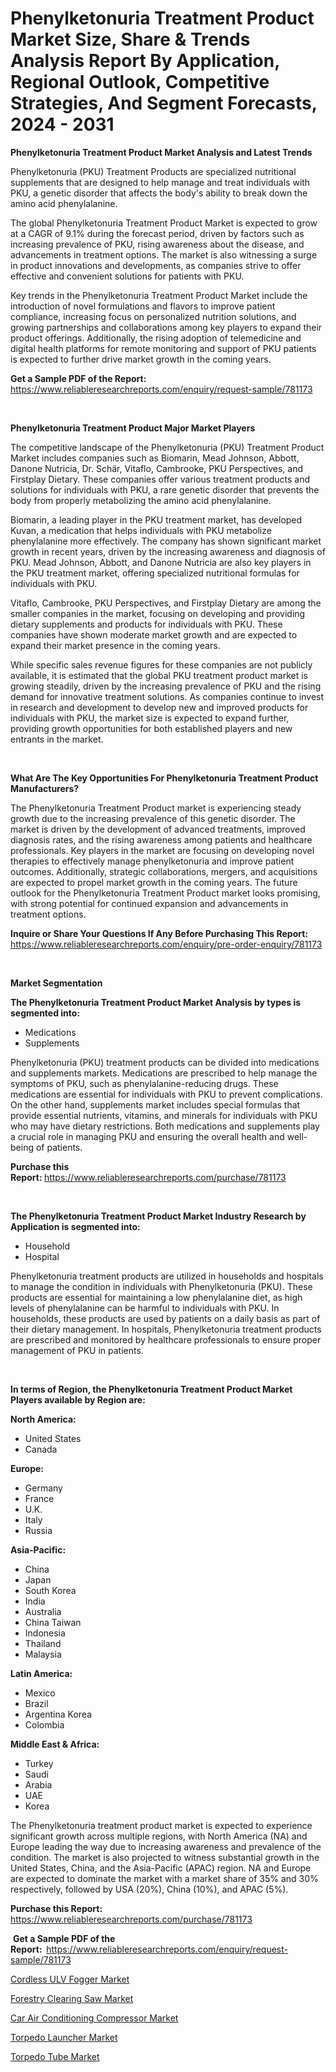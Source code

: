 <p><h1>Phenylketonuria Treatment Product Market Size, Share & Trends Analysis Report By Application, Regional Outlook, Competitive Strategies, And Segment Forecasts, 2024 - 2031</h1></p><p><strong>Phenylketonuria Treatment Product Market Analysis and Latest Trends</strong></p>
<p><p>Phenylketonuria (PKU) Treatment Products are specialized nutritional supplements that are designed to help manage and treat individuals with PKU, a genetic disorder that affects the body's ability to break down the amino acid phenylalanine.</p><p>The global Phenylketonuria Treatment Product Market is expected to grow at a CAGR of 9.1% during the forecast period, driven by factors such as increasing prevalence of PKU, rising awareness about the disease, and advancements in treatment options. The market is also witnessing a surge in product innovations and developments, as companies strive to offer effective and convenient solutions for patients with PKU.</p><p>Key trends in the Phenylketonuria Treatment Product Market include the introduction of novel formulations and flavors to improve patient compliance, increasing focus on personalized nutrition solutions, and growing partnerships and collaborations among key players to expand their product offerings. Additionally, the rising adoption of telemedicine and digital health platforms for remote monitoring and support of PKU patients is expected to further drive market growth in the coming years.</p></p>
<p><strong>Get a Sample PDF of the Report:&nbsp;</strong> <a href="https://www.reliableresearchreports.com/enquiry/request-sample/781173">https://www.reliableresearchreports.com/enquiry/request-sample/781173</a></p>
<p>&nbsp;</p>
<p><strong>Phenylketonuria Treatment Product Major Market Players</strong></p>
<p><p>The competitive landscape of the Phenylketonuria (PKU) Treatment Product Market includes companies such as Biomarin, Mead Johnson, Abbott, Danone Nutricia, Dr. Schär, Vitaflo, Cambrooke, PKU Perspectives, and Firstplay Dietary. These companies offer various treatment products and solutions for individuals with PKU, a rare genetic disorder that prevents the body from properly metabolizing the amino acid phenylalanine.</p><p>Biomarin, a leading player in the PKU treatment market, has developed Kuvan, a medication that helps individuals with PKU metabolize phenylalanine more effectively. The company has shown significant market growth in recent years, driven by the increasing awareness and diagnosis of PKU. Mead Johnson, Abbott, and Danone Nutricia are also key players in the PKU treatment market, offering specialized nutritional formulas for individuals with PKU.</p><p>Vitaflo, Cambrooke, PKU Perspectives, and Firstplay Dietary are among the smaller companies in the market, focusing on developing and providing dietary supplements and products for individuals with PKU. These companies have shown moderate market growth and are expected to expand their market presence in the coming years.</p><p>While specific sales revenue figures for these companies are not publicly available, it is estimated that the global PKU treatment product market is growing steadily, driven by the increasing prevalence of PKU and the rising demand for innovative treatment solutions. As companies continue to invest in research and development to develop new and improved products for individuals with PKU, the market size is expected to expand further, providing growth opportunities for both established players and new entrants in the market.</p></p>
<p>&nbsp;</p>
<p><strong>What Are The Key Opportunities For Phenylketonuria Treatment Product Manufacturers?</strong></p>
<p><p>The Phenylketonuria Treatment Product market is experiencing steady growth due to the increasing prevalence of this genetic disorder. The market is driven by the development of advanced treatments, improved diagnosis rates, and the rising awareness among patients and healthcare professionals. Key players in the market are focusing on developing novel therapies to effectively manage phenylketonuria and improve patient outcomes. Additionally, strategic collaborations, mergers, and acquisitions are expected to propel market growth in the coming years. The future outlook for the Phenylketonuria Treatment Product market looks promising, with strong potential for continued expansion and advancements in treatment options.</p></p>
<p><strong>Inquire or Share Your Questions If Any Before Purchasing This Report:</strong> <a href="https://www.reliableresearchreports.com/enquiry/pre-order-enquiry/781173">https://www.reliableresearchreports.com/enquiry/pre-order-enquiry/781173</a></p>
<p>&nbsp;</p>
<p><strong>Market Segmentation</strong></p>
<p><strong>The Phenylketonuria Treatment Product Market Analysis by types is segmented into:</strong></p>
<p><ul><li>Medications</li><li>Supplements</li></ul></p>
<p><p>Phenylketonuria (PKU) treatment products can be divided into medications and supplements markets. Medications are prescribed to help manage the symptoms of PKU, such as phenylalanine-reducing drugs. These medications are essential for individuals with PKU to prevent complications. On the other hand, supplements market includes special formulas that provide essential nutrients, vitamins, and minerals for individuals with PKU who may have dietary restrictions. Both medications and supplements play a crucial role in managing PKU and ensuring the overall health and well-being of patients.</p></p>
<p><strong>Purchase this Report:&nbsp;</strong><a href="https://www.reliableresearchreports.com/purchase/781173">https://www.reliableresearchreports.com/purchase/781173</a></p>
<p>&nbsp;</p>
<p><strong>The Phenylketonuria Treatment Product Market Industry Research by Application is segmented into:</strong></p>
<p><ul><li>Household</li><li>Hospital</li></ul></p>
<p><p>Phenylketonuria treatment products are utilized in households and hospitals to manage the condition in individuals with Phenylketonuria (PKU). These products are essential for maintaining a low phenylalanine diet, as high levels of phenylalanine can be harmful to individuals with PKU. In households, these products are used by patients on a daily basis as part of their dietary management. In hospitals, Phenylketonuria treatment products are prescribed and monitored by healthcare professionals to ensure proper management of PKU in patients.</p></p>
<p>&nbsp;</p>
<p><strong>In terms of Region, the Phenylketonuria Treatment Product Market Players available by Region are:</strong></p>
<p>
    <p> <strong> North America: </strong>
        <ul>
            <li>United States</li>
            <li>Canada</li>
        </ul>
        </p> 
    <p> <strong> Europe: </strong>
        <ul>
            <li>Germany</li>
            <li>France</li>
            <li>U.K.</li>
            <li>Italy</li>
            <li>Russia</li>
        </ul>
        </p> 
    <p> <strong> Asia-Pacific: </strong>
        <ul>
            <li>China</li>
            <li>Japan</li>
            <li>South Korea</li>
            <li>India</li>
            <li>Australia</li>
            <li>China Taiwan</li>
            <li>Indonesia</li>
            <li>Thailand</li>
            <li>Malaysia</li>
        </ul>
        </p> 
    <p> <strong> Latin America: </strong>
        <ul>
            <li>Mexico</li>
            <li>Brazil</li>
            <li>Argentina Korea</li>
            <li>Colombia</li>
        </ul>
        </p> 
    <p> <strong> Middle East & Africa: </strong>
        <ul>
            <li>Turkey</li>
            <li>Saudi</li>
            <li>Arabia</li>
            <li>UAE</li>
            <li>Korea</li>
        </ul>
    </p>
    </p>
<p><p>The Phenylketonuria treatment product market is expected to experience significant growth across multiple regions, with North America (NA) and Europe leading the way due to increasing awareness and prevalence of the condition. The market is also projected to witness substantial growth in the United States, China, and the Asia-Pacific (APAC) region. NA and Europe are expected to dominate the market with a market share of 35% and 30% respectively, followed by USA (20%), China (10%), and APAC (5%).</p></p>
<p><strong>Purchase this Report: </strong><a href="https://www.reliableresearchreports.com/purchase/781173">https://www.reliableresearchreports.com/purchase/781173</a></p>
<p>&nbsp;<strong>Get a Sample PDF of the Report:&nbsp;&nbsp;</strong><a href="https://www.reliableresearchreports.com/enquiry/request-sample/781173">https://www.reliableresearchreports.com/enquiry/request-sample/781173</a></p>
<p><strong></strong></p>
<p><p><a href="https://medium.com/@samanthamason1930/cordless-ulv-fogger-market-exploring-market-share-market-trends-and-future-growth-d76d79d82166">Cordless ULV Fogger Market</a></p><p><a href="https://medium.com/@myrticecole/forestry-clearing-saw-market-outlook-industry-overview-and-forecast-2024-to-2031-93cc951c5bf3">Forestry Clearing Saw Market</a></p><p><a href="https://medium.com/@samanthamason1930/car-air-conditioning-compressor-market-furnishes-information-on-market-share-market-trends-and-bb0a169348b2">Car Air Conditioning Compressor Market</a></p><p><a href="https://medium.com/@shirleygreene26/torpedo-launcher-market-competitive-analysis-market-trends-and-forecast-to-2031-90321366716f">Torpedo Launcher Market</a></p><p><a href="https://medium.com/@shirleygreene26/torpedo-tube-market-insights-into-market-cagr-market-trends-and-growth-strategies-90d180bc8818">Torpedo Tube Market</a></p></p>